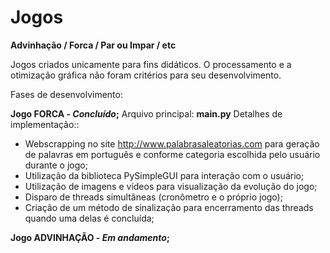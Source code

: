 # Jogos 

**Advinhação / Forca / Par ou Impar / etc**

Jogos criados unicamente para fins didáticos. O processamento e a otimização gráfica não foram critérios para seu desenvolvimento.

Fases de desenvolvimento:

**Jogo FORCA - _Concluído_;**
Arquivo principal: **main.py**
Detalhes de implementação::
 - Webscrapping no site http://www.palabrasaleatorias.com para geração de palavras em português e conforme categoria escolhida pelo usuário durante o jogo;
 - Utilização da biblioteca PySimpleGUI para interação com o usuário;
 - Utilização de imagens e vídeos para visualização da evolução do jogo;
 - Disparo de threads simultâneas (cronômetro e o próprio jogo);
 - Criação de um método de sinalização para encerramento das threads quando uma delas é concluída;

**Jogo ADVINHAÇÃO - _Em andamento_;**

